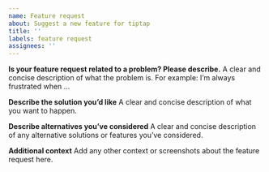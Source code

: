 ```yaml
---
name: Feature request
about: Suggest a new feature for tiptap
title: ''
labels: feature request
assignees: ''
---
```


**Is your feature request related to a problem? Please describe.**
A clear and concise description of what the problem is. For example: I’m always frustrated when …

**Describe the solution you’d like**
A clear and concise description of what you want to happen.

**Describe alternatives you’ve considered**
A clear and concise description of any alternative solutions or features you’ve considered.

**Additional context**
Add any other context or screenshots about the feature request here.
